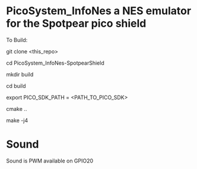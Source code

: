 # PicoSystem_InfoNes a NES emulator for the Spotpear pico shield

To Build:

git clone <this_repo>

cd PicoSystem_InfoNes-SpotpearShield

mkdir build

cd build

export PICO_SDK_PATH = <PATH_TO_PICO_SDK>

cmake ..

make -j4

# Sound
Sound is PWM available on GPIO20